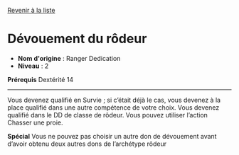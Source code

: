 [Revenir à la liste](..)

# Dévouement du rôdeur

 * **Nom d'origine** : Ranger Dedication
 * **Niveau** : 2


<p><strong>Prérequis</strong> Dextérité 14</p>
<hr>
<p>Vous devenez qualifié en Survie ; si c’était déjà le cas, vous devenez à la place qualifié dans une autre compétence de votre choix. Vous devenez qualifié dans le DD de classe de rôdeur. Vous pouvez utiliser l’action Chasser une proie.</p>
<p><strong>Spécial</strong>  Vous ne pouvez pas choisir un autre don de dévouement avant d’avoir obtenu deux autres dons de l’archétype rôdeur</p>